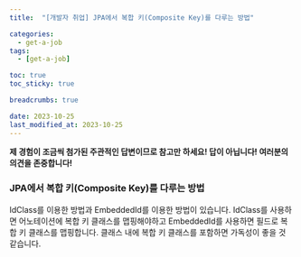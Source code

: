 ```yaml
---
title:  "[개발자 취업] JPA에서 복합 키(Composite Key)를 다루는 방법"

categories:
  - get-a-job
tags:
  - [get-a-job]

toc: true
toc_sticky: true

breadcrumbs: true

date: 2023-10-25
last_modified_at: 2023-10-25
---
```


**제 경험이 조금씩 첨가된 주관적인 답변이므로 참고만 하세요! 답이 아닙니다! 여러분의 의견을 존중합니다!**

### JPA에서 복합 키(Composite Key)를 다루는 방법

IdClass를 이용한 방법과 EmbeddedId를 이용한 방법이 있습니다.
IdClass를 사용하면 어노테이션에 복합 키 클래스를 맵핑해야하고
EmbeddedId를 사용하면 필드로 복합 키 클래스를 맵핑합니다. 클래스 내에 복합 키 클래스를 포함하면 가독성이 좋을 것 같습니다.
